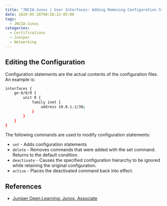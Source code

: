 ```yaml
---
title: "JNCIA-Junos | User Interfaces: Adding Removing Configuration Statements"
date: 2020-05-26T08:58:22-05:00
tags:
  - JNCIA-Junos
categories:
  - Certifications
  - Juniper
  - Networking
---
```

## Editing the Configuration

Configuration statements are the actual contents of the configuration files. An example is:

```bash
interfaces {
    ge-0/0/0 {
        unit 0 {
            family inet {
                address 10.0.1.1/30;
            }
        }
    }
}
```

The following commands are used to modify configuration statements:

* `set` - Adds configuration statements
* `delete` - Removes commands that were added with the set command. Returns to the default condition.
* `deactivate` - Causes the specified configuration hierarchy to be ignored while retaining the original configuration.
* `active` - Places the deactivated command back into effect.

## References

* [Juniper Open Learning: Junos, Associate](https://cloud.contentraven.com/junosgenius/learningpath-detail/1004/3/0/1)
